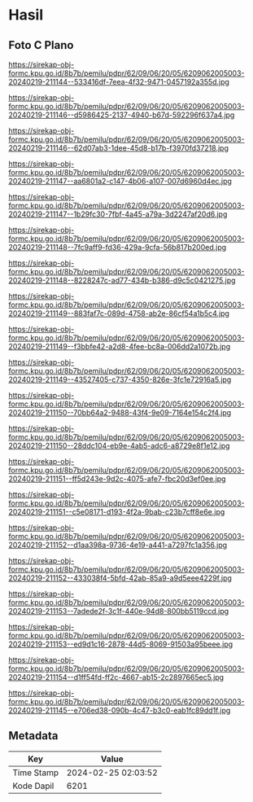 # Hasil

## Foto C Plano

https://sirekap-obj-formc.kpu.go.id/8b7b/pemilu/pdpr/62/09/06/20/05/6209062005003-20240219-211144--533416df-7eea-4f32-9471-0457192a355d.jpg

https://sirekap-obj-formc.kpu.go.id/8b7b/pemilu/pdpr/62/09/06/20/05/6209062005003-20240219-211146--d5986425-2137-4940-b67d-592296f637a4.jpg

https://sirekap-obj-formc.kpu.go.id/8b7b/pemilu/pdpr/62/09/06/20/05/6209062005003-20240219-211146--62d07ab3-1dee-45d8-b17b-f3970fd37218.jpg

https://sirekap-obj-formc.kpu.go.id/8b7b/pemilu/pdpr/62/09/06/20/05/6209062005003-20240219-211147--aa6801a2-c147-4b06-a107-007d6960d4ec.jpg

https://sirekap-obj-formc.kpu.go.id/8b7b/pemilu/pdpr/62/09/06/20/05/6209062005003-20240219-211147--1b29fc30-7fbf-4a45-a79a-3d2247af20d6.jpg

https://sirekap-obj-formc.kpu.go.id/8b7b/pemilu/pdpr/62/09/06/20/05/6209062005003-20240219-211148--7fc9aff9-fd36-429a-9cfa-56b817b200ed.jpg

https://sirekap-obj-formc.kpu.go.id/8b7b/pemilu/pdpr/62/09/06/20/05/6209062005003-20240219-211148--8228247c-ad77-434b-b386-d9c5c0421275.jpg

https://sirekap-obj-formc.kpu.go.id/8b7b/pemilu/pdpr/62/09/06/20/05/6209062005003-20240219-211149--883faf7c-089d-4758-ab2e-86cf54a1b5c4.jpg

https://sirekap-obj-formc.kpu.go.id/8b7b/pemilu/pdpr/62/09/06/20/05/6209062005003-20240219-211149--f3bbfe42-a2d8-4fee-bc8a-006dd2a1072b.jpg

https://sirekap-obj-formc.kpu.go.id/8b7b/pemilu/pdpr/62/09/06/20/05/6209062005003-20240219-211149--43527405-c737-4350-826e-3fc1e72916a5.jpg

https://sirekap-obj-formc.kpu.go.id/8b7b/pemilu/pdpr/62/09/06/20/05/6209062005003-20240219-211150--70bb64a2-9488-43f4-9e09-7164e154c2f4.jpg

https://sirekap-obj-formc.kpu.go.id/8b7b/pemilu/pdpr/62/09/06/20/05/6209062005003-20240219-211150--28ddc104-eb9e-4ab5-adc6-a8729e8f1e12.jpg

https://sirekap-obj-formc.kpu.go.id/8b7b/pemilu/pdpr/62/09/06/20/05/6209062005003-20240219-211151--ff5d243e-9d2c-4075-afe7-fbc20d3ef0ee.jpg

https://sirekap-obj-formc.kpu.go.id/8b7b/pemilu/pdpr/62/09/06/20/05/6209062005003-20240219-211151--c5e08171-d193-4f2a-9bab-c23b7cff8e6e.jpg

https://sirekap-obj-formc.kpu.go.id/8b7b/pemilu/pdpr/62/09/06/20/05/6209062005003-20240219-211152--d1aa398a-9736-4e19-a441-a7297fc1a356.jpg

https://sirekap-obj-formc.kpu.go.id/8b7b/pemilu/pdpr/62/09/06/20/05/6209062005003-20240219-211152--433038f4-5bfd-42ab-85a9-a9d5eee4229f.jpg

https://sirekap-obj-formc.kpu.go.id/8b7b/pemilu/pdpr/62/09/06/20/05/6209062005003-20240219-211153--7adede2f-3c1f-440e-94d8-800bb5119ccd.jpg

https://sirekap-obj-formc.kpu.go.id/8b7b/pemilu/pdpr/62/09/06/20/05/6209062005003-20240219-211153--ed9d1c16-2878-44d5-8069-91503a95beee.jpg

https://sirekap-obj-formc.kpu.go.id/8b7b/pemilu/pdpr/62/09/06/20/05/6209062005003-20240219-211154--d1ff54fd-ff2c-4667-ab15-2c2897665ec5.jpg

https://sirekap-obj-formc.kpu.go.id/8b7b/pemilu/pdpr/62/09/06/20/05/6209062005003-20240219-211145--e706ed38-090b-4c47-b3c0-eab1fc89dd1f.jpg


## Metadata

| Key        | Value               |
| ---------- | ------------------- |
| Time Stamp | 2024-02-25 02:03:52 |
| Kode Dapil | 6201                |



